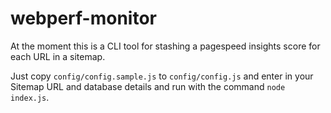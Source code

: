 webperf-monitor
=====================

At the moment this is a CLI tool for stashing a pagespeed insights score for each URL in a sitemap.

Just copy `config/config.sample.js` to `config/config.js` and enter in your Sitemap URL and database details and run with the command `node index.js`.